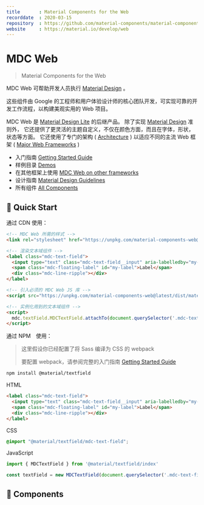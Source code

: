 ```yaml
---
title       : Material Components for the Web
recorddate  : 2020-03-15
repository  : https://github.com/material-components/material-components-web
website     : https://material.io/develop/web
---
```


# MDC Web

> Material Components for the Web

MDC Web 可帮助开发人员执行 [Material Design][MD] 。

这些组件由 Google 的工程师和用户体验设计师的核心团队开发，可实现可靠的开发工作流程，以构建美观实用的 Web 项目。

MDC Web 是 [Material Design Lite][MDL] 的后继产品。
除了实现 [Material Design][MDG] 准则外，
它还提供了更灵活的主题自定义，不仅在颜色方面，而且在字体，形状，状态等方面。
它还使用了专门的架构 ( [Architecture] ) 以适应不同的主流 Web 框架 ( [Major Web Frameworks][Frameworks] )

- 入门指南 [Getting Started Guide]
- 样例目录 [Demos][Catalog]
- 在其他框架上使用 [MDC Web on other frameworks][Frameworks]
- 设计指南 [Material Design Guidelines][MDG]
- 所有组件 [All Components][Components]


[MD]: <https://www.material.io/>
[MDG]: <https://material.io/design>
[MDL]: <https://getmdl.io/>
[Architecture]: <https://github.com/material-components/material-components-web/blob/master/docs/code/architecture.md>
[Frameworks]: <https://github.com/material-components/material-components-web/blob/master/docs/framework-wrappers.md>
[Getting Started Guide]: <https://github.com/material-components/material-components-web/blob/master/docs/getting-started.md>
[Catalog]: <https://material-components.github.io/material-components-web-catalog>
[Components]: <https://github.com/material-components/material-components-web/blob/master/packages>

## 🚀 Quick Start

通过 CDN 使用：

```html
<!-- MDC Web 所需的样式 -->
<link rel="stylesheet" href="https://unpkg.com/material-components-web@latest/dist/material-components-web.min.css">

<!-- 渲染文本域组件 -->
<label class="mdc-text-field">
  <input type="text" class="mdc-text-field__input" aria-labelledby="my-label">
  <span class="mdc-floating-label" id="my-label">Label</span>
  <div class="mdc-line-ripple"></div>
</label>

<!-- 引入必须的 MDC Web JS 库 -->
<script src="https://unpkg.com/material-components-web@latest/dist/material-components-web.min.js"></script>

<!-- 实例化用到的文本域组件 -->
<script>
  mdc.textField.MDCTextField.attachTo(document.querySelector('.mdc-text-field'));
</script>
```
通过 NPM　使用：

> 这里假设你已经配置了将 Sass 编译为 CSS 的 webpack
>
> 要配置 webpack，请参阅完整的入门指南 [Getting Started Guide]

```sh
npm install @material/textfield
```

HTML

```html
<label class="mdc-text-field">
  <input type="text" class="mdc-text-field__input" aria-labelledby="my-label">
  <span class="mdc-floating-label" id="my-label">Label</span>
  <div class="mdc-line-ripple"></div>
</label>
```

CSS

```css
@import "@material/textfield/mdc-text-field";
```

JavaScript

```js
import { MDCTextField } from '@material/textfield/index'

const textField = new MDCTextField(document.querySelector('.mdc-text-field'))
```


## 🧩 Components

